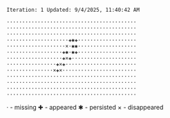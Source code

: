 `Iteration: 1 Updated: 9/4/2025, 11:40:42 AM`
<!-- GOL_START -->
`··········································`</br>
`··········································`</br>
`··········································`</br>
`····················✚✱✚···················`</br>
`···················×·✱✱···················`</br>
`··················✚✱·✱✚···················`</br>
`··················✚×✚·····················`</br>
`················✚×✚·······················`</br>
`···············×✚×························`</br>
`··········································`</br>
`··········································`</br>
`··········································`</br>
`··········································`</br>
<!-- GOL_END -->
· - missing
✚ - appeared
✱ - persisted
× - disappeared